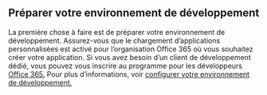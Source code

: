## <a name="prepare-your-development-environment"></a>Préparer votre environnement de développement

La première chose à faire est de préparer votre environnement de développement. Assurez-vous que le chargement d’applications personnalisées est activé pour l’organisation Office 365 où vous souhaitez créer votre application. Si vous avez besoin d’un client de développement dédié, vous pouvez vous inscrire au programme pour les développeurs [Office 365.](https://developer.microsoft.com/office/dev-program) Pour plus d’informations, voir [configurer votre environnement de développement.](~/concepts/build-and-test/prepare-your-o365-tenant.md)